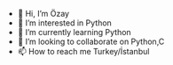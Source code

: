 - 👋 Hi, I’m Özay
- 👀 I’m interested in Python
- 🌱 I’m currently learning Python
- 💞️ I’m looking to collaborate on Python,C
- 📫 How to reach me Turkey/İstanbul

<!---
OzayPython/OzayPython is a ✨ special ✨ repository because its `README.md` (this file) appears on your GitHub profile.
You can click the Preview link to take a look at your changes.
--->
